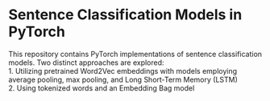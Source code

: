 # Sentence Classification Models in PyTorch

This repository contains PyTorch implementations of sentence classification models. Two distinct approaches are explored: 
</br>1. Utilizing pretrained Word2Vec embeddings with models employing average pooling, max pooling, and Long Short-Term Memory (LSTM)
</br>2. Using tokenized words and an Embedding Bag model
